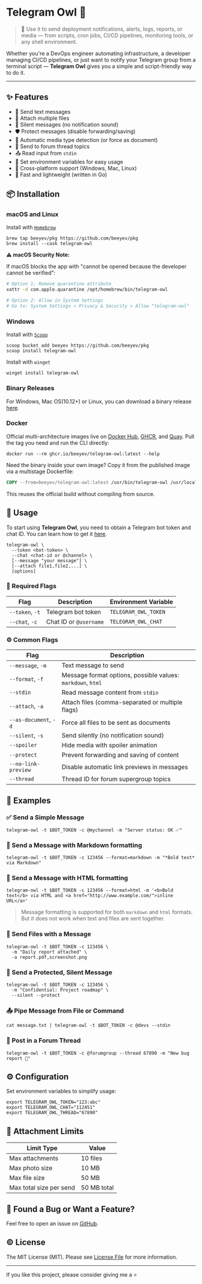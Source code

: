# Telegram Owl 🦉

> 📣 Use it to send deployment notifications, alerts, logs, reports, or media — from scripts, cron jobs, CI/CD pipelines, monitoring tools, or any shell environment.

Whether you're a DevOps engineer automating infrastructure, a developer managing CI/CD pipelines, or just want to notify your Telegram group from a terminal script — **Telegram Owl** gives you a simple and script-friendly way to do it.

---

## ✨ Features

- 📨 Send text messages
- 📎 Attach multiple files
- 🔕 Silent messages (no notification sound)
- 🛡️ Protect messages (disable forwarding/saving)
- 📸 Automatic media type detection (or force as document)
- 🧵 Send to forum thread topics
- 📤 Read input from `stdin`
- 📌 Set environment variables for easy usage
- 🐧 Cross-platform support (Windows, Mac, Linux)
- 🚀 Fast and lightweight (written in Go)

## 📦 Installation

### macOS and Linux

Install with [`Homebrew`](https://brew.sh/)
```console
brew tap beeyev/pkg https://github.com/beeyev/pkg
brew install --cask telegram-owl
```

**⚠️ macOS Security Note:**

If macOS blocks the app with "cannot be opened because the developer cannot be verified":

```bash
# Option 1: Remove quarantine attribute
xattr -d com.apple.quarantine /opt/homebrew/bin/telegram-owl

# Option 2: Allow in System Settings
# Go to: System Settings > Privacy & Security > Allow "telegram-owl"
```

### Windows

Install with [`Scoop`](https://scoop.sh/)
```console
scoop bucket add beeyev https://github.com/beeyev/pkg
scoop install telegram-owl
```

Install with `winget`
```console
winget install telegram-owl
```

### Binary Releases
For Windows, Mac OS(10.12+) or Linux, you can download a binary release [here](https://github.com/beeyev/telegram-owl/releases/latest).

### Docker
Official multi-architecture images live on [Docker Hub](https://hub.docker.com/r/beeyev/telegram-owl), [GHCR](https://github.com/beeyev/telegram-owl/pkgs/container/telegram-owl), and [Quay](https://quay.io/repository/beeyev/telegram-owl). Pull the tag you need and run the CLI directly:

```console
docker run --rm ghcr.io/beeyev/telegram-owl:latest --help
```

Need the binary inside your own image? Copy it from the published image via a multistage Dockerfile:

```Dockerfile
COPY --from=beeyev/telegram-owl:latest /usr/bin/telegram-owl /usr/local/bin/telegram-owl
```

This reuses the official build without compiling from source.

## 🚀 Usage

To start using **Telegram Owl**, you need to obtain a Telegram bot token and chat ID.
You can learn how to get it [here](/docs/HowToTelegramBot.md).

```console
telegram-owl \
  --token <bot-token> \
  --chat <chat-id or @channel> \
  [--message "your message"] \
  [--attach file1,file2,...] \
  [options]
```

### 🔐 Required Flags

| Flag            | Description                     | Environment Variable        |
|----------------|---------------------------------|-----------------------------|
| `--token`, `-t`  | Telegram bot token             | `TELEGRAM_OWL_TOKEN`       |
| `--chat`, `-c`   | Chat ID or `@username`        | `TELEGRAM_OWL_CHAT`        |

### ⚙️ Common Flags

| Flag                  | Description                                                    |
|-----------------------|----------------------------------------------------------------|
| `--message`, `-m`      | Text message to send                                          |
| `--format`, `-f`         | Message format options, possible values: `markdown`, `html` |
| `--stdin`              | Read message content from `stdin`                             |
| `--attach`, `-a`       | Attach files (comma-separated or multiple flags)              |
| `--as-document`, `-d`  | Force all files to be sent as documents                       |
| `--silent`, `-s`       | Send silently (no notification sound)                         |
| `--spoiler`            | Hide media with spoiler animation                             |
| `--protect`            | Prevent forwarding and saving of content                      |
| `--no-link-preview`    | Disable automatic link previews in messages                   |
| `--thread`             | Thread ID for forum supergroup topics                         |

## 📌 Examples

### ✅ Send a Simple Message

```console
telegram-owl -t $BOT_TOKEN -c @mychannel -m "Server status: OK ✅"
```

### 📝 Send a Message with Markdown formatting
```console
telegram-owl -t $BOT_TOKEN -c 123456 --format=markdown -m "*Bold text* via Markdown"
```

### 📝 Send a Message with HTML formatting
```console
telegram-owl -t $BOT_TOKEN -c 123456 --format=html -m '<b>Bold text</b> via HTML and <a href="http://www.example.com/">inline URL</a>'
```

> Message formatting is supported for both `markdown` and `html` formats. But it does not work when text and files are sent together.

### 📎 Send Files with a Message

```console
telegram-owl -t $BOT_TOKEN -c 123456 \
  -m "Daily report attached" \
  -a report.pdf,screenshot.png
```

### 🔕 Send a Protected, Silent Message

```console
telegram-owl -t $BOT_TOKEN -c 123456 \
  -m "Confidential: Project roadmap" \
  --silent --protect
```

### 📤 Pipe Message from File or Command

```console
cat message.txt | telegram-owl -t $BOT_TOKEN -c @devs --stdin
```

### 🧵 Post in a Forum Thread

```console
telegram-owl -t $BOT_TOKEN -c @forumgroup --thread 67890 -m "New bug report 🐞"
```

## ⚙️ Configuration

Set environment variables to simplify usage:

```console
export TELEGRAM_OWL_TOKEN="123:abc"
export TELEGRAM_OWL_CHAT="112451"
export TELEGRAM_OWL_THREAD="67890"
```

## 📏 Attachment Limits

| Limit Type              | Value         |
|-------------------------|---------------|
| Max attachments         | 10 files      |
| Max photo size          | 10 MB         |
| Max file size           | 50 MB         |
| Max total size per send | 50 MB total   |

## 🐞 Found a Bug or Want a Feature?

Feel free to open an issue on [GitHub](https://github.com/beeyev/telegram-owl/issues).

## © License

The MIT License (MIT). Please see [License File](https://github.com/beeyev/telegram-owl/blob/master/LICENSE) for more information.

---

If you like this project, please consider giving me a ⭐
